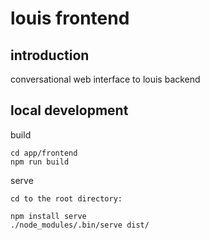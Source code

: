 # louis frontend

## introduction

conversational web interface to louis backend

## local development

build

```
cd app/frontend
npm run build
```

serve

```
cd to the root directory: 

npm install serve 
./node_modules/.bin/serve dist/
```